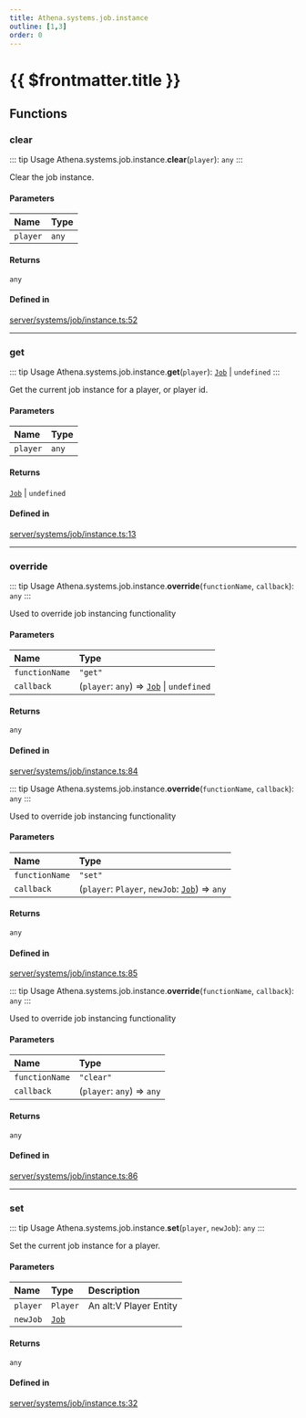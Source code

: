 ```yaml
---
title: Athena.systems.job.instance
outline: [1,3]
order: 0
---
```


# {{ $frontmatter.title }}


## Functions

### clear

::: tip Usage
Athena.systems.job.instance.**clear**(`player`): `any`
:::

Clear the job instance.

#### Parameters

| Name | Type |
| :------ | :------ |
| `player` | `any` |

#### Returns

`any`

#### Defined in

[server/systems/job/instance.ts:52](https://github.com/Stuyk/altv-athena/blob/e4e897f/src/core/server/systems/job/instance.ts#L52)

___

### get

::: tip Usage
Athena.systems.job.instance.**get**(`player`): [`Job`](../classes/server_systems_job_system_Job.md) \| `undefined`
:::

Get the current job instance for a player, or player id.

#### Parameters

| Name | Type |
| :------ | :------ |
| `player` | `any` |

#### Returns

[`Job`](../classes/server_systems_job_system_Job.md) \| `undefined`

#### Defined in

[server/systems/job/instance.ts:13](https://github.com/Stuyk/altv-athena/blob/e4e897f/src/core/server/systems/job/instance.ts#L13)

___

### override

::: tip Usage
Athena.systems.job.instance.**override**(`functionName`, `callback`): `any`
:::

Used to override job instancing functionality

#### Parameters

| Name | Type |
| :------ | :------ |
| `functionName` | ``"get"`` |
| `callback` | (`player`: `any`) => [`Job`](../classes/server_systems_job_system_Job.md) \| `undefined` |

#### Returns

`any`

#### Defined in

[server/systems/job/instance.ts:84](https://github.com/Stuyk/altv-athena/blob/e4e897f/src/core/server/systems/job/instance.ts#L84)

::: tip Usage
Athena.systems.job.instance.**override**(`functionName`, `callback`): `any`
:::

Used to override job instancing functionality

#### Parameters

| Name | Type |
| :------ | :------ |
| `functionName` | ``"set"`` |
| `callback` | (`player`: `Player`, `newJob`: [`Job`](../classes/server_systems_job_system_Job.md)) => `any` |

#### Returns

`any`

#### Defined in

[server/systems/job/instance.ts:85](https://github.com/Stuyk/altv-athena/blob/e4e897f/src/core/server/systems/job/instance.ts#L85)

::: tip Usage
Athena.systems.job.instance.**override**(`functionName`, `callback`): `any`
:::

Used to override job instancing functionality

#### Parameters

| Name | Type |
| :------ | :------ |
| `functionName` | ``"clear"`` |
| `callback` | (`player`: `any`) => `any` |

#### Returns

`any`

#### Defined in

[server/systems/job/instance.ts:86](https://github.com/Stuyk/altv-athena/blob/e4e897f/src/core/server/systems/job/instance.ts#L86)

___

### set

::: tip Usage
Athena.systems.job.instance.**set**(`player`, `newJob`): `any`
:::

Set the current job instance for a player.

#### Parameters

| Name | Type | Description |
| :------ | :------ | :------ |
| `player` | `Player` | An alt:V Player Entity |
| `newJob` | [`Job`](../classes/server_systems_job_system_Job.md) |  |

#### Returns

`any`

#### Defined in

[server/systems/job/instance.ts:32](https://github.com/Stuyk/altv-athena/blob/e4e897f/src/core/server/systems/job/instance.ts#L32)
